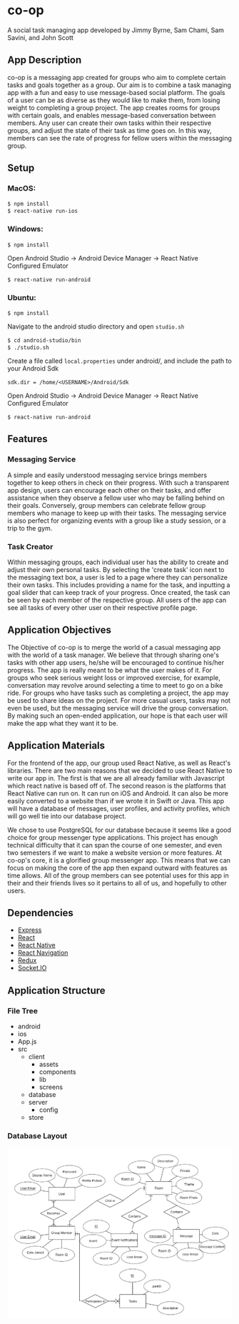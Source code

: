 #  co-op
A social task managing app developed by Jimmy Byrne, Sam Chami, Sam Savini, and John Scott


##  App Description
co-op is a messaging app created for groups who aim to complete certain tasks and goals together as a group. Our aim is to combine a task managing app with a fun and easy to use message-based social platform. The goals of a user can be as diverse as they would like to make them, from losing weight to completing a group project. The app creates rooms for groups with certain goals, and enables message-based conversation between members. Any user can create their own tasks within their respective groups, and adjust the state of their task as time goes on. In this way, members can see the rate of progress for fellow users within the messaging group.


##  Setup
###  MacOS:
```
$ npm install
$ react-native run-ios
```

###  Windows:

```
$ npm install
```
Open Android Studio -> Android Device Manager -> React Native Configured Emulator
```
$ react-native run-android
```

###  Ubuntu:
```
$ npm install
```
Navigate to the android studio directory and open `studio.sh`
```
$ cd android-studio/bin
$ ./studio.sh
```
Create a file called `local.properties` under android/, and include the path to your Android Sdk
```
sdk.dir = /home/<USERNAME>/Android/Sdk
```
Open Android Studio -> Android Device Manager -> React Native Configured Emulator
```
$ react-native run-android
```


##  Features
###  Messaging Service
A simple and easily understood messaging service brings members together to keep others in check on their progress. With such a transparent app design, users can encourage each other on their tasks, and offer assistance when they observe a fellow user who may be falling behind on their goals. Conversely, group members can celebrate fellow group members who manage to keep up with their tasks. The messaging service is also perfect for organizing events with a group like a study session, or a trip to the gym.

###  Task Creator
Within messaging groups, each individual user has the ability to create and adjust their own personal tasks. By selecting the 'create task' icon next to the messaging text box, a user is led to a page where they can personalize their own tasks. This includes providing a name for the task, and inputting a goal slider that can keep track of your progress. Once created, the task can be seen by each member of the respective group. All users of the app can see all tasks of every other user on their respective profile page.


##  Application Objectives
The Objective of co-op is to merge the world of a casual messaging app with the world of a task manager. We believe that through sharing one's tasks with other app users, he/she will be encouraged to continue his/her progress. The app is really meant to be what the user makes of it. For groups who seek serious weight loss or improved exercise, for example, conversation may revolve around selecting a time to meet to go on a bike ride. For groups who have tasks such as completing a project, the app may be used to share ideas on the project. For more casual users, tasks may not even be used, but the messaging service will drive the group conversation. By making such an open-ended application, our hope is that each user will make the app what they want it to be.


##  Application Materials
For the frontend of the app, our group used React Native, as well as React's libraries. There are two main reasons that we decided to use React Native to write our app in. The first is that we are all already familiar with Javascript which react native is based off of. The second reason is the platforms that React Native can run on. It can run on iOS and Android. It can also be more easily converted to a website than if we wrote it in Swift or Java. This app will have a database of messages, user profiles, and activity profiles, which will go well tie into our database project.

We chose to use PostgreSQL for our database because it seems like a good choice for group messenger type applications. This project has enough technical difficulty that it can span the course of one semester, and even two semesters if we want to make a website version or more features. At co-op's core, it is a glorified group messenger app. This means that we can focus on making the core of the app then expand outward with features as time allows. All of the group members can see potential uses for this app in their and their friends lives so it pertains to all of us, and hopefully to other users.


##  Dependencies
*  [Express](https://expressjs.com/en/starter/installing.html)
*  [React](https://reactjs.org/docs/getting-started.html)
*  [React Native](https://facebook.github.io/react-native/docs/getting-started)
*  [React Navigation](https://reactnavigation.org/docs/en/getting-started.html)
*  [Redux](https://redux.js.org/)
*  [Socket.IO](https://socket.io/docs/)


##  Application Structure
###  File Tree
*  android
*  ios
*  App.js
*  src
    *  client
       *  assets
       *  components
       *  lib
       *  screens
    *  database
    *  server
       * config
    *  store

###  Database Layout
![ERD](databases/ERD-Integrated.png)
